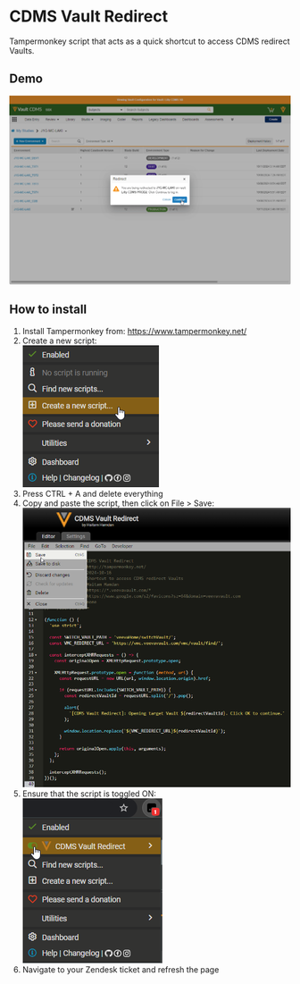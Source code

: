# CDMS Vault Redirect
Tampermonkey script that acts as a quick shortcut to access CDMS redirect Vaults.
## Demo
![demo](https://github.com/haitam-hamdan-veeva/cdms-vault-redirect/blob/main/images/demo.gif)
## How to install
1. Install Tampermonkey from: https://www.tampermonkey.net/
2. Create a new script:  
![create new script](https://github.com/haitam-hamdan-veeva/cdms-vault-redirect/blob/main/images/create_new_script.png)
3. Press CTRL + A and delete everything
4. Copy and paste the script, then click on File > Save:
![copy and save](https://github.com/haitam-hamdan-veeva/cdms-vault-redirect/blob/main/images/copy_and_save.png)
5. Ensure that the script is toggled ON:  
![enable script](https://github.com/haitam-hamdan-veeva/cdms-vault-redirect/blob/main/images/enable_script.png)
6. Navigate to your Zendesk ticket and refresh the page
